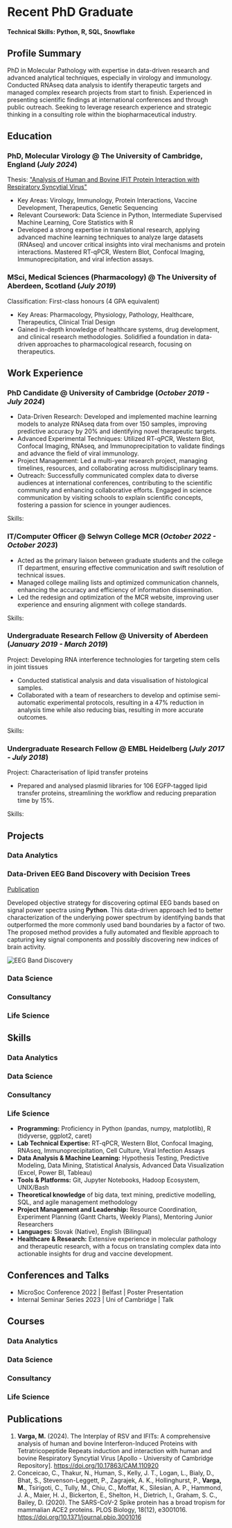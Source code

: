 # Recent PhD Graduate

#### Technical Skills: Python, R, SQL, Snowflake

## Profile Summary
PhD in Molecular Pathology with expertise in data-driven research and advanced analytical techniques, especially in virology and immunology. Conducted RNAseq data analysis to identify therapeutic targets and managed complex research projects from start to finish. Experienced in presenting scientific findings at international conferences and through public outreach. Seeking to leverage research experience and strategic thinking in a consulting role within the biopharmaceutical industry.

## Education
### PhD, Molecular Virology @ The University of Cambridge, England (_July 2024_)
Thesis: ["Analysis of Human and Bovine IFIT Protein Interaction with Respiratory Syncytial Virus"](https://doi.org/10.17863/CAM.110920)
- Key Areas: Virology, Immunology, Protein Interactions, Vaccine Development, Therapeutics, Genetic Sequencing
- Relevant Coursework: Data Science in Python, Intermediate Supervised Machine Learning, Core Statistics with R
- Developed a strong expertise in translational research, applying advanced machine learning techniques to analyze large datasets (RNAseq) and uncover critical insights into viral mechanisms and protein interactions. Mastered RT-qPCR, Western Blot, Confocal Imaging, Immunoprecipitation, and viral infection assays.

### MSci, Medical Sciences (Pharmacology) @ The University of Aberdeen, Scotland (_July 2019_)
Classification: First-class honours (4 GPA equivalent)
- Key Areas: Pharmacology, Physiology, Pathology, Healthcare, Therapeutics, Clinical Trial Design
- Gained in-depth knowledge of healthcare systems, drug development, and clinical research methodologies. Solidified a foundation in data-driven approaches to pharmacological research, focusing on therapeutics.


## Work Experience
### PhD Candidate @ University of Cambridge (_October 2019 - July 2024_)
-	Data-Driven Research: Developed and implemented machine learning models to analyze RNAseq data from over 150 samples, improving predictive accuracy by 20% and identifying novel therapeutic targets.
-	Advanced Experimental Techniques: Utilized RT-qPCR, Western Blot, Confocal Imaging, RNAseq, and Immunoprecipitation to validate findings and advance the field of viral immunology.
-	Project Management: Led a multi-year research project, managing timelines, resources, and collaborating across multidisciplinary teams.
-	Outreach: Successfully communicated complex data to diverse audiences at international conferences, contributing to the scientific community and enhancing collaborative efforts. Engaged in science communication by visiting schools to explain scientific concepts, fostering a passion for science in younger audiences.

Skills: 

### IT/Computer Officer @ Selwyn College MCR (_October 2022 - October 2023_)
-	Acted as the primary liaison between graduate students and the college IT department, ensuring effective communication and swift resolution of technical issues.
-	Managed college mailing lists and optimized communication channels, enhancing the accuracy and efficiency of information dissemination.
-	Led the redesign and optimization of the MCR website, improving user experience and ensuring alignment with college standards.

Skills: 

### Undergraduate Research Fellow @ University of Aberdeen (_January 2019 - March 2019_)
Project: Developing RNA interference technologies for targeting stem cells in joint tissues
-	Conducted statistical analysis and data visualisation of histological samples.
-	Collaborated with a team of researchers to develop and optimise semi-automatic experimental protocols, resulting in a 47% reduction in analysis time while also reducing bias, resulting in more accurate outcomes.

Skills: 

### Undergraduate Research Fellow @ EMBL Heidelberg (_July 2017 - July 2018_)
Project: Characterisation of lipid transfer proteins
-	Prepared and analysed plasmid libraries for 106 EGFP-tagged lipid transfer proteins, streamlining the workflow and reducing preparation time by 15%.

Skills: 

## Projects
### Data Analytics
### Data-Driven EEG Band Discovery with Decision Trees
[Publication](https://www.mdpi.com/1424-8220/22/8/3048)

Developed objective strategy for discovering optimal EEG bands based on signal power spectra using **Python**. This data-driven approach led to better characterization of the underlying power spectrum by identifying bands that outperformed the more commonly used band boundaries by a factor of two. The proposed method provides a fully automated and flexible approach to capturing key signal components and possibly discovering new indices of brain activity.

![EEG Band Discovery](/assets/img/eeg_band_discovery.jpeg)
### Data Science

### Consultancy

### Life Science

## Skills
### Data Analytics

### Data Science

### Consultancy

### Life Science

-	**Programming:** Proficiency in Python (pandas, numpy, matplotlib), R (tidyverse, ggplot2, caret)
-	**Lab Technical Expertise:** RT-qPCR, Western Blot, Confocal Imaging, RNAseq, Immunoprecipitation, Cell Culture, Viral Infection Assays
-	**Data Analysis & Machine Learning:** Hypothesis Testing, Predictive Modeling, Data Mining, Statistical Analysis, Advanced Data Visualization (Excel, Power BI, Tableau)
-	**Tools & Platforms:** Git, Jupyter Notebooks, Hadoop Ecosystem, UNIX/Bash
-	**Theoretical knowledge** of big data, text mining, predictive modelling, SQL, and agile management methodology
-	**Project Management and Leadership:** Resource Coordination, Experiment Planning (Gantt Charts, Weekly Plans), Mentoring Junior Researchers
-	**Languages:** Slovak (Native), English (Bilingual)
-	**Healthcare & Research:** Extensive experience in molecular pathology and therapeutic research, with a focus on translating complex data into actionable insights for drug and vaccine development.


## Conferences and Talks
- MicroSoc Conference 2022 | Belfast | Poster Presentation
- Internal Seminar Series 2023 | Uni of Cambridge | Talk

## Courses
### Data Analytics

### Data Science

### Consultancy

### Life Science

## Publications
1. **Varga, M.** (2024). The Interplay of RSV and IFITs: A comprehensive analysis of human and bovine Interferon-Induced Proteins with Tetratricopeptide Repeats induction and interaction with human and bovine Respiratory Syncytial Virus [Apollo - University of Cambridge Repository]. https://doi.org/10.17863/CAM.110920
2. Conceicao, C., Thakur, N., Human, S., Kelly, J. T., Logan, L., Bialy, D., Bhat, S., Stevenson-Leggett, P., Zagrajek, A. K., Hollinghurst, P., **Varga, M.**, Tsirigoti, C., Tully, M., Chiu, C., Moffat, K., Silesian, A. P., Hammond, J. A., Maier, H. J., Bickerton, E., Shelton, H., Dietrich, I., Graham, S. C., Bailey, D. (2020). The SARS-CoV-2 Spike protein has a broad tropism for mammalian ACE2 proteins. PLOS Biology, 18(12), e3001016. https://doi.org/10.1371/journal.pbio.3001016

